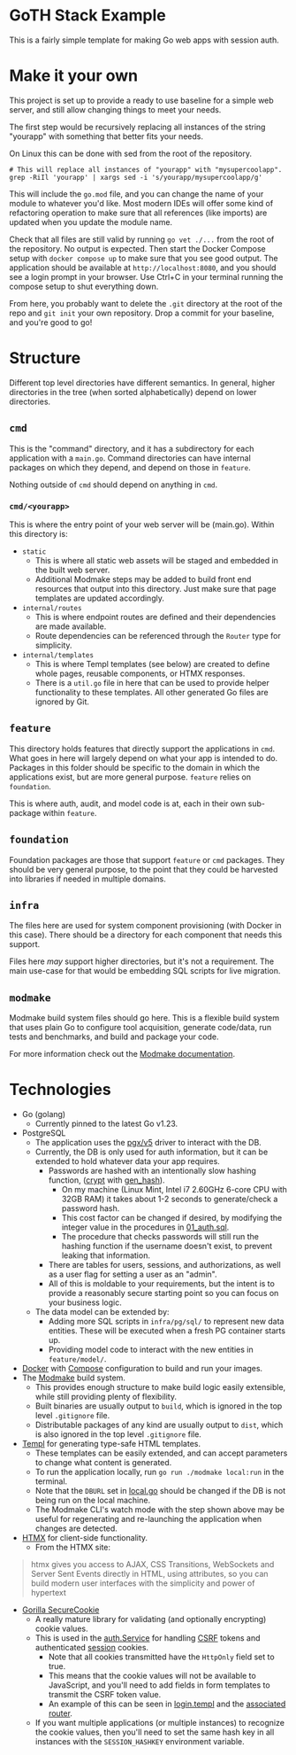 # GoTH Stack Example

This is a fairly simple template for making Go web apps with session auth.

# Make it your own

This project is set up to provide a ready to use baseline for a simple web server, and still allow changing things to meet your needs.

The first step would be recursively replacing all instances of the string "yourapp" with something that better fits your needs.

On Linux this can be done with sed from the root of the repository.
```shell
# This will replace all instances of "yourapp" with "mysupercoolapp".
grep -RiIl 'yourapp' | xargs sed -i 's/yourapp/mysupercoolapp/g'
```

This will include the `go.mod` file, and you can change the name of your module to whatever you'd like.
Most modern IDEs will offer some kind of refactoring operation to make sure that all references (like imports) are updated when you update the module name.

Check that all files are still valid by running `go vet ./...` from the root of the repository. No output is expected.
Then start the Docker Compose setup with `docker compose up` to make sure that you see good output.
The application should be available at `http://localhost:8080`, and you should see a login prompt in your browser.
Use Ctrl+C in your terminal running the compose setup to shut everything down.

From here, you probably want to delete the `.git` directory at the root of the repo and `git init` your own repository.
Drop a commit for your baseline, and you're good to go!

# Structure

Different top level directories have different semantics.
In general, higher directories in the tree (when sorted alphabetically) depend on lower directories.

## `cmd`
This is the "command" directory, and it has a subdirectory for each application with a `main.go`.
Command directories can have internal packages on which they depend, and depend on those in `feature`.

Nothing outside of `cmd` should depend on anything in `cmd`.

### `cmd/<yourapp>`
This is where the entry point of your web server will be (main.go).
Within this directory is:
- `static`
  - This is where all static web assets will be staged and embedded in the built web server.
  - Additional Modmake steps may be added to build front end resources that output into this directory. Just make sure that page templates are updated accordingly.
- `internal/routes`
  - This is where endpoint routes are defined and their dependencies are made available.
  - Route dependencies can be referenced through the `Router` type for simplicity.
- `internal/templates`
  - This is where Templ templates (see below) are created to define whole pages, reusable components, or HTMX responses.
  - There is a `util.go` file in here that can be used to provide helper functionality to these templates. All other generated Go files are ignored by Git.

## `feature`
This directory holds features that directly support the applications in `cmd`.
What goes in here will largely depend on what your app is intended to do.
Packages in this folder should be specific to the domain in which the applications exist, but are more general purpose.
`feature` relies on `foundation`.

This is where auth, audit, and model code is at, each in their own sub-package within `feature`.

## `foundation`
Foundation packages are those that support `feature` or `cmd` packages.
They should be very general purpose, to the point that they could be harvested into libraries if needed in multiple domains.

## `infra`
The files here are used for system component provisioning (with Docker in this case).
There should be a directory for each component that needs this support.

Files here *may* support higher directories, but it's not a requirement.
The main use-case for that would be embedding SQL scripts for live migration.

## `modmake`
Modmake build system files should go here.
This is a flexible build system that uses plain Go to configure tool acquisition, generate code/data, run tests and benchmarks, and build and package your code.

For more information check out the [Modmake documentation](https://saylorsolutions.github.io/modmake/).

# Technologies

- Go (golang)
  - Currently pinned to the latest Go v1.23.
- PostgreSQL
  - The application uses the [pgx/v5](https://github.com/jackc/pgx) driver to interact with the DB.
  - Currently, the DB is only used for auth information, but it can be extended to hold whatever data your app requires.
    - Passwords are hashed with an intentionally slow hashing function, ([crypt](https://www.postgresql.org/docs/current/pgcrypto.html#PGCRYPTO-PASSWORD-HASHING-FUNCS-CRYPT) with [gen_hash](https://www.postgresql.org/docs/current/pgcrypto.html#PGCRYPTO-PASSWORD-HASHING-FUNCS-GEN-SALT)).
      - On my machine (Linux Mint, Intel i7 2.60GHz 6-core CPU with 32GB RAM) it takes about 1-2 seconds to generate/check a password hash.
      - This cost factor can be changed if desired, by modifying the integer value in the procedures in [01_auth.sql](infra/pg/sql/01_auth.sql).
      - The procedure that checks passwords will still run the hashing function if the username doesn't exist, to prevent leaking that information.
    - There are tables for users, sessions, and authorizations, as well as a user flag for setting a user as an "admin".
    - All of this is moldable to your requirements, but the intent is to provide a reasonably secure starting point so you can focus on your business logic.
  - The data model can be extended by:
    - Adding more SQL scripts in `infra/pg/sql/` to represent new data entities. These will be executed when a fresh PG container starts up.
    - Providing model code to interact with the new entities in `feature/model/`.
- [Docker](https://www.docker.com/) with [Compose](https://docs.docker.com/compose/) configuration to build and run your images.
- The [Modmake](https://github.com/saylorsolutions/modmake) build system.
  - This provides enough structure to make build logic easily extensible, while still providing plenty of flexibility.
  - Built binaries are usually output to `build`, which is ignored in the top level `.gitignore` file.
  - Distributable packages of any kind are usually output to `dist`, which is also ignored in the top level `.gitignore` file.
- [Templ](https://templ.guide/) for generating type-safe HTML templates.
  - These templates can be easily extended, and can accept parameters to change what content is generated.
  - To run the application locally, run `go run ./modmake local:run` in the terminal.
  - Note that the `DBURL` set in [local.go](modmake/local.go) should be changed if the DB is not being run on the local machine.
  - The Modmake CLI's watch mode with the step shown above may be useful for regenerating and re-launching the application when changes are detected.
- [HTMX](https://htmx.org/) for client-side functionality.
  - From the HTMX site:
> htmx gives you access to AJAX, CSS Transitions, WebSockets and Server Sent Events directly in HTML, using attributes, so you can build modern user interfaces with the simplicity and power of hypertext
- [Gorilla SecureCookie](https://github.com/gorilla/securecookie)
  - A really mature library for validating (and optionally encrypting) cookie values.
  - This is used in the [auth.Service](feature/auth/auth.go) for handling [CSRF](https://owasp.org/www-community/attacks/csrf) tokens and authenticated [session](https://cheatsheetseries.owasp.org/cheatsheets/Session_Management_Cheat_Sheet.html) cookies.
    - Note that all cookies transmitted have the `HttpOnly` field set to true.
    - This means that the cookie values will not be available to JavaScript, and you'll need to add fields in form templates to transmit the CSRF token value.
    - An example of this can be seen in [login.templ](cmd/yourapp/internal/templates/login.templ) and the [associated router](cmd/yourapp/internal/routes.go).
  - If you want multiple applications (or multiple instances) to recognize the cookie values, then you'll need to set the same hash key in all instances with the `SESSION_HASHKEY` environment variable.
